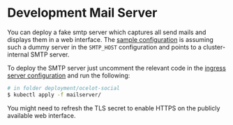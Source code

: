 # Development Mail Server

You can deploy a fake smtp server which captures all send mails and displays
them in a web interface. The [sample configuration](../templates/configmap.template.yaml)
is assuming such a dummy server in the `SMTP_HOST` configuration and points to
a cluster-internal SMTP server.

To deploy the SMTP server just uncomment the relevant code in the
[ingress server configuration](../../https/templates/ingress.template.yaml) and
run the following:

```bash
# in folder deployment/ocelot-social
$ kubectl apply -f mailserver/
```

You might need to refresh the TLS secret to enable HTTPS on the publicly
available web interface.
